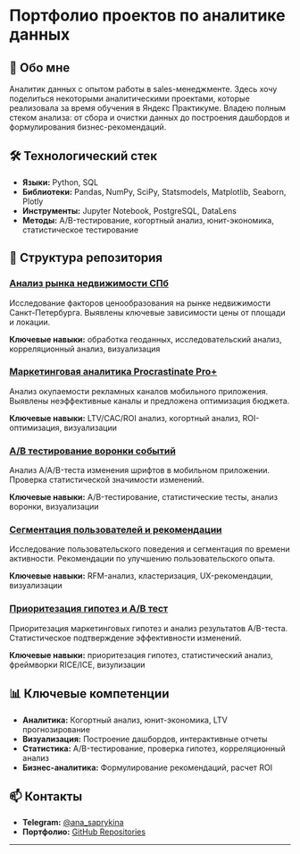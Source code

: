 #  Портфолио проектов по аналитике данных

## 🖖 Обо мне
Аналитик данных с опытом работы в sales-менеджменте. Здесь хочу поделиться некоторыми аналитическими проектами, которые реализовала за время обучения в Яндекс Практикуме. Владею полным стеком анализа: от сбора и очистки данных до построения дашбордов и формулирования бизнес-рекомендаций.

## 🛠 Технологический стек
- **Языки:** Python, SQL
- **Библиотеки:** Pandas, NumPy, SciPy, Statsmodels, Matplotlib, Seaborn, Plotly
- **Инструменты:** Jupyter Notebook, PostgreSQL, DataLens
- **Методы:** A/B-тестирование, когортный анализ, юнит-экономика, статистическое тестирование

## 📁 Структура репозитория

###  [Анализ рынка недвижимости СПб](sp_real_estate_analysis.ipynb)
Исследование факторов ценообразования на рынке недвижимости Санкт-Петербурга. Выявлены ключевые зависимости цены от площади и локации.

**Ключевые навыки:** обработка геоданных, исследовательский анализ, корреляционный анализ, визуализация

###  [Маркетинговая аналитика Procrastinate Pro+](marketing_analysis_procrastinate_pro.ipynb)
Анализ окупаемости рекламных каналов мобильного приложения. Выявлены неэффективные каналы и предложена оптимизация бюджета.

**Ключевые навыки:** LTV/CAC/ROI анализ, когортный анализ, ROI-оптимизация, визуализации

###  [A/B тестирование воронки событий](event_analylis_ab_test.ipynb)
Анализ A/A/B-теста изменения шрифтов в мобильном приложении. Проверка статистической значимости изменений.

**Ключевые навыки:** A/B-тестирование, статистические тесты, анализ воронки, визуализации

###  [Сегментация пользователей и рекомендации](user_experience_recommendation.ipynb)
Исследование пользовательского поведения и сегментация по времени активности. Рекомендации по улучшению пользовательского опыта.

**Ключевые навыки:** RFM-анализ, кластеризация, UX-рекомендации, визуализации

###  [Приоритезация гипотез и A/B тест](a_b_test_analysis.ipynb)
Приоритезация маркетинговых гипотез и анализ результатов A/B-теста. Статистическое подтверждение эффективности изменений.

**Ключевые навыки:** приоритезация гипотез, статистический анализ, фреймворки RICE/ICE, визулизации

## 📊 Ключевые компетенции
- **Аналитика:** Когортный анализ, юнит-экономика, LTV прогнозирование
- **Визуализация:** Построение дашбордов, интерактивные отчеты
- **Статистика:** A/B-тестирование, проверка гипотез, корреляционный анализ
- **Бизнес-аналитика:** Формулирование рекомендаций, расчет ROI

## 📫 Контакты
- **Telegram:** [@ana_saprykina](https://t.me/ana_saprykina)
- **Портфолио:** [GitHub Repositories](https://github.com/ana21saprykina)

---
